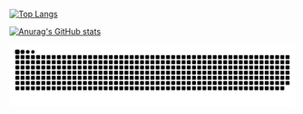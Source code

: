 [![Top Langs](https://github-readme-stats.vercel.app/api/top-langs/?username=zyzxti123)](https://github.com/anuraghazra/github-readme-stats)

[![Anurag's GitHub stats](https://github-readme-stats.vercel.app/api?username=zyzxti123)](https://github.com/anuraghazra/github-readme-stats)

<picture>
  <source media="(prefers-color-scheme: dark)" srcset="https://raw.githubusercontent.com/666TranZit666/666TranZit666/main/github-user-contribution.svg">
  <source media="(prefers-color-scheme: light)" srcset="https://raw.githubusercontent.com/666TranZit666/666TranZit666/main/github-user-contribution.svg">
  <img alt="github contribution grid snake animation" src="https://raw.githubusercontent.com/666TranZit666/666TranZit666/main/github-user-contribution.svg">
</picture>
